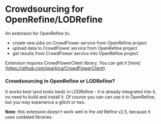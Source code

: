 # Crowdsourcing for OpenRefine/LODRefine

An extension for OpenRefine to:
* create new jobs on CrowdFlower service from OpenRefine project
* upload data to CrowdFlower service from OpenRefine project
* get results from CrowdFlower service into OpenRefine project

Extension requires CrowdFlowerClient library. You can get it [here] (https://github.com/sparkica/CrowdFlowerClient).

### Crowdsourcing in OpenRefine or LODRefine?
It works best (and looks best) in LODRefine - it is already integrated into it, no need to build and install it. 
Of course you can can use it in OpenRefine, but you may experience a glitch or two.

**Note**: this extension doesn't work well in the _old_ Refine v2.5, because it uses outdated libraries.
